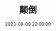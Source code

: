 ---
title: 颠倒
date: 2023-08-09 22:00:00
permalink:  /精神分析/颠倒/
categories:
- 哲学
- 精神分析
tags:
- 颠倒
---
